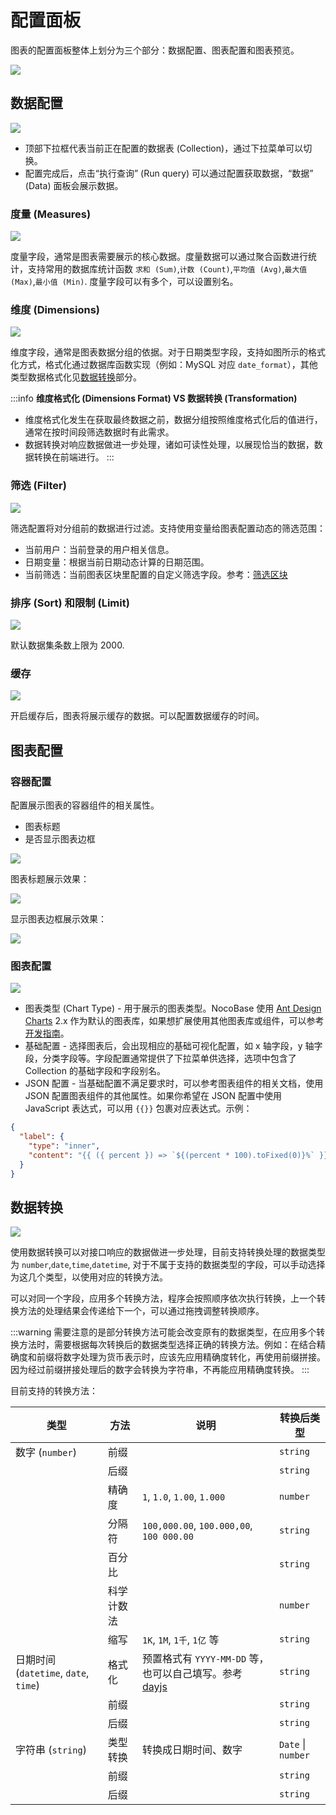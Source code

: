 # 配置面板

图表的配置面板整体上划分为三个部分：数据配置、图表配置和图表预览。

<img src="https://static-docs.nocobase.com/202404192019222.png"/>

## 数据配置

<img src="https://static-docs.nocobase.com/202404192020544.png"/>

- 顶部下拉框代表当前正在配置的数据表 (Collection)，通过下拉菜单可以切换。
- 配置完成后，点击“执行查询” (Run query) 可以通过配置获取数据，“数据” (Data) 面板会展示数据。

### 度量 (Measures)

<img src="https://static-docs.nocobase.com/202404192023854.png"/>

度量字段，通常是图表需要展示的核心数据。度量数据可以通过聚合函数进行统计，支持常用的数据库统计函数 `求和 (Sum)`,`计数 (Count)`,`平均值 (Avg)`,`最大值 (Max)`,`最小值 (Min)`. 度量字段可以有多个，可以设置别名。

### 维度 (Dimensions)

<img src="https://static-docs.nocobase.com/202404192025717.png"/>

维度字段，通常是图表数据分组的依据。对于日期类型字段，支持如图所示的格式化方式，格式化通过数据库函数实现（例如：MySQL 对应 `date_format`），其他类型数据格式化见[数据转换](#数据转换)部分。

:::info
**维度格式化 (Dimensions Format) VS 数据转换 (Transformation)**

- 维度格式化发生在获取最终数据之前，数据分组按照维度格式化后的值进行，通常在按时间段筛选数据时有此需求。
- 数据转换对响应数据做进一步处理，诸如可读性处理，以展现恰当的数据，数据转换在前端进行。
  :::

### 筛选 (Filter)

<img src="https://static-docs.nocobase.com/202404192029597.png"/>

筛选配置将对分组前的数据进行过滤。支持使用变量给图表配置动态的筛选范围：

- 当前用户：当前登录的用户相关信息。
- 日期变量：根据当前日期动态计算的日期范围。
- 当前筛选：当前图表区块里配置的自定义筛选字段。参考：[筛选区块](./filter.md)

### 排序 (Sort) 和限制 (Limit)

<img src="https://static-docs.nocobase.com/202404192034106.png"/>

默认数据集条数上限为 2000.

### 缓存

<img src="https://static-docs.nocobase.com/202404192035918.png"/>

开启缓存后，图表将展示缓存的数据。可以配置数据缓存的时间。

## 图表配置

### 容器配置

配置展示图表的容器组件的相关属性。

- 图表标题
- 是否显示图表边框

<img src="https://static-docs.nocobase.com/202404192037644.png"/>

图表标题展示效果：

<img src="https://static-docs.nocobase.com/202404192048473.png"/>

显示图表边框展示效果：

<img src="https://static-docs.nocobase.com/202404192048223.png"/>

### 图表配置

<img src="https://static-docs.nocobase.com/202404192050696.png"/>

- 图表类型 (Chart Type) - 用于展示的图表类型。NocoBase 使用 <a href="https://g2plot.antv.antgroup.com/" target="_blank">Ant Design Charts</a> 2.x 作为默认的图表库，如果想扩展使用其他图表库或组件，可以参考[开发指南](../dev/index.md)。
- 基础配置 - 选择图表后，会出现相应的基础可视化配置，如 x 轴字段，y 轴字段，分类字段等。字段配置通常提供了下拉菜单供选择，选项中包含了 Collection 的基础字段和字段别名。
- JSON 配置 - 当基础配置不满足要求时，可以参考图表组件的相关文档，使用 JSON 配置图表组件的其他属性。如果你希望在 JSON 配置中使用 JavaScript 表达式，可以用 `{{}}` 包裹对应表达式。示例：

```json
{
  "label": {
    "type": "inner",
    "content": "{{ ({ percent }) => `${(percent * 100).toFixed(0)}%` }}"
  }
}
```

## 数据转换

<img src="https://static-docs.nocobase.com/202404192109597.png"/>

使用数据转换可以对接口响应的数据做进一步处理，目前支持转换处理的数据类型为 `number`,`date`,`time`,`datetime`, 对于不属于支持的数据类型的字段，可以手动选择为这几个类型，以使用对应的转换方法。

可以对同一个字段，应用多个转换方法，程序会按照顺序依次执行转换，上一个转换方法的处理结果会传递给下一个，可以通过拖拽调整转换顺序。

:::warning
需要注意的是部分转换方法可能会改变原有的数据类型，在应用多个转换方法时，需要根据每次转换后的数据类型选择正确的转换方法。例如：在结合精确度和前缀将数字处理为货币表示时，应该先应用精确度转化，再使用前缀拼接。因为经过前缀拼接处理后的数字会转换为字符串，不再能应用精确度转换。
:::

目前支持的转换方法：

| 类型                                  | 方法       | 说明                                                                                                                           | 转换后类型         |
| ------------------------------------- | ---------- | ------------------------------------------------------------------------------------------------------------------------------ | ------------------ |
| 数字 (`number`)                       | 前缀       |                                                                                                                                | `string`           |
|                                       | 后缀       |                                                                                                                                | `string`           |
|                                       | 精确度     | `1`, `1.0`, `1.00`, `1.000`                                                                                                    | `number`           |
|                                       | 分隔符     | `100,000.00`, `100.000,00`, `100 000.00`                                                                                       | `string`           |
|                                       | 百分比     |                                                                                                                                | `string`           |
|                                       | 科学计数法 |                                                                                                                                | `number`           |
|                                       | 缩写       | `1K`, `1M`, `1千`, `1亿` 等                                                                                                    | `string`           |
| 日期时间 (`datetime`, `date`, `time`) | 格式化     | 预置格式有 `YYYY-MM-DD` 等，也可以自己填写。参考 <a href="https://day.js.org/docs/en/display/format" target="_blank">dayjs</a> | `string`           |
|                                       | 前缀       |                                                                                                                                | `string`           |
|                                       | 后缀       |                                                                                                                                | `string`           |
| 字符串 (`string`)                     | 类型转换   | 转换成日期时间、数字                                                                                                           | `Date` \| `number` |
|                                       | 前缀       |                                                                                                                                | `string`           |
|                                       | 后缀       |                                                                                                                                | `string`           |
